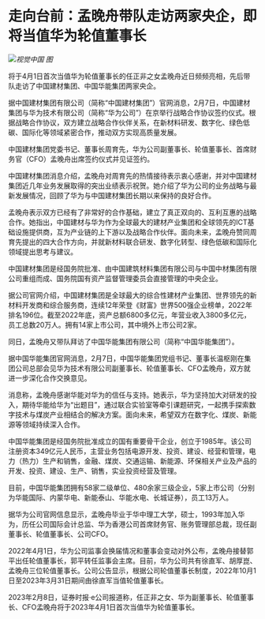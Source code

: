 # 走向台前：孟晚舟带队走访两家央企，即将当值华为轮值董事长

![](https://inews.gtimg.com/newsapp_bt/0/15652226536/1000)_视觉中国 图_

将于4月1日首次当值华为轮值董事长的任正非之女孟晚舟近日频频亮相，先后带队走访了中国建材集团、中国华能集团两家央企。

据中国建材集团有限公司（简称“中国建材集团”）官网消息，2月7日，中国建材集团与华为技术有限公司（简称“华为公司”）在京举行战略合作协议签约仪式。根据战略合作协议，双方建立战略合作伙伴关系，在新材料研发、数字化、绿色低碳、国际化等领域紧密合作，推动双方实现高质量发展。

中国建材集团党委书记、董事长周育先，华为公司副董事长、轮值董事长、首席财务官（CFO）孟晚舟出席签约仪式并见证签约。

中国建材集团消息介绍，孟晚舟对周育先的热情接待表示衷心感谢，并对中国建材集团近几年业务发展取得的突出业绩表示祝贺。她介绍了华为公司的业务战略与最新发展情况，回顾了华为与中国建材集团长期以来保持的良好合作。

孟晚舟表示双方已经有了非常好的合作基础，建立了真正双向的、互利互惠的战略合作。她指出，中国建材与华为作为全球最大的建材产业集团和全球领先的ICT基础设施提供商，互为产业链的上下游以及战略合作伙伴。面向未来，孟晚舟赞同周育先提出的四大合作方向，并就新材料联合研发、数字化转型、绿色低碳和国际化领域提出思考与建议。

中国建材集团是经国务院批准、由中国建筑材料集团有限公司与中国中材集团有限公司重组而成、国务院国有资产监督管理委员会直接管理的中央企业。

据公司官网介绍，中国建材集团是全球最大的综合性建材产业集团、世界领先的新材料开发商和综合服务商，连续12年荣登《财富》世界500强企业榜单，2022年排名196位。截至2022年底，资产总额6800多亿元，年营业收入3800多亿元，员工总数20万人。拥有14家上市公司，其中境外上市公司2家。

同日，孟晚舟又带队拜访了中国华能集团有限公司（简称“中国华能集团”）。

据中国华能集团官网消息，2月7日，中国华能集团党组书记、董事长温枢刚在集团公司总部会见华为技术有限公司副董事长、轮值董事长、CFO孟晚舟，双方就进一步深化合作交换意见。

消息称，孟晚舟感谢华能对华为的信任与支持。她表示，华为坚持加大对研发的投入，期待华能给华为“出题目”，通过联合实验室等牵引课题研究，一起携手探索数字技术与煤炭产业相结合的解决方案。面向未来，希望双方在数字化、煤炭、新能源等领域持续深入合作。

中国华能集团是经国务院批准成立的国有重要骨干企业，创立于1985年。该公司注册资本349亿元人民币，主营业务包括电源开发、投资、建设、经营和管理，电力（热力）生产和销售，金融、煤炭、交通运输、新能源、环保相关产业及产品的开发、投资、建设、生产、销售，实业投资经营及管理。

目前，中国华能集团拥有58家二级单位、480余家三级企业，5家上市公司（分别为华能国际、内蒙华电、新能泰山、华能水电、长城证券），员工13万人。

据华为公司官网信息显示，孟晚舟毕业于华中理工大学，硕士，1993年加入华为，历任公司国际会计总监、华为香港公司首席财务官、账务管理部总裁，现任副董事长、轮值董事长、公司CFO。

2022年4月1日，华为公司监事会换届情况和董事会变动对外公布，孟晚舟接替郭平出任轮值董事长，郭平转任监事会主席。目前，华为公司共有徐直军、胡厚崑、孟晚舟三位轮值董事长。公司公告显示，根据公司轮值董事长制度，2022年10月1日至2023年3月31日期间由徐直军当值轮值董事长。

2023年2月8日，证券时报·e公司报道称，任正非之女、华为副董事长、轮值董事长、CFO孟晚舟将于2023年4月1日首次当值华为轮值董事长。

